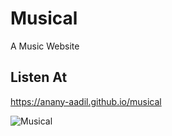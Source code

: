 # Musical
 A Music Website

## Listen At

https://anany-aadil.github.io/musical


![Musical](https://user-images.githubusercontent.com/95484742/145710533-d9a7cbf5-0467-4c22-81b2-ddfe8bdd4cc8.png)
